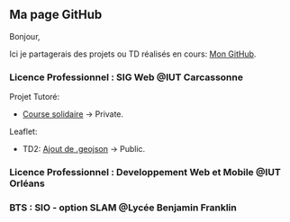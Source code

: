 ## Ma page GitHub

Bonjour,

Ici je partagerais des projets ou TD réalisés en cours: [Mon GitHub](https://github.com/LCharp/LCharp.github.io).

### Licence Professionnel : SIG Web @IUT Carcassonne

Projet Tutoré: 
- [Course solidaire](https://github.com/LCharp/SolidariaBram) -> Private.

Leaflet:
- TD2: [Ajout de .geojson](https://github.com/LCharp/Leaflet_TD2/) -> Public.


### Licence Professionnel : Developpement Web et Mobile @IUT Orléans

### BTS : SIO - option SLAM @Lycée Benjamin Franklin
